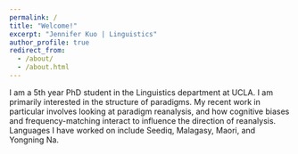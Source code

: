 ```yaml
---
permalink: /
title: "Welcome!"
excerpt: "Jennifer Kuo | Linguistics"
author_profile: true
redirect_from:
  - /about/
  - /about.html
---
```


I am a 5th year PhD student in the Linguistics department at UCLA. I am primarily interested in the structure of paradigms. My recent work in particular involves looking at paradigm reanalysis, and how cognitive biases and frequency-matching interact to influence the direction of reanalysis. Languages I have worked on include Seediq, Malagasy, Maori, and Yongning Na.
